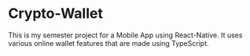 # Crypto-Wallet
This is my semester project for a Mobile App using React-Native. It uses various online wallet features that are made using TypeScript.
